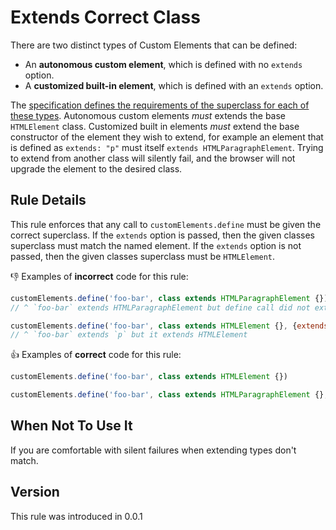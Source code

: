 # Extends Correct Class

There are two distinct types of Custom Elements that can be defined:

- An **autonomous custom element**, which is defined with no `extends` option.
- A **customized built-in element**, which is defined with an `extends` option.

The [specification defines the requirements of the superclass for each of these types](https://html.spec.whatwg.org/multipage/dom.html#html-element-constructors). Autonomous custom elements _must_ extends the base `HTMLElement` class. Customized built in elements _must_ extend the base constructor of the element they wish to extend, for example an element that is defined as `extends: "p"` must itself `extends HTMLParagraphElement`. Trying to extend from another class will silently fail, and the browser will not upgrade the element to the desired class.

## Rule Details

This rule enforces that any call to `customElements.define` must be given the correct superclass. If the `extends` option is passed, then the given classes superclass must match the named element. If the `extends` option is not passed, then the given classes superclass must be `HTMLElement`.

👎 Examples of **incorrect** code for this rule:

```js
customElements.define('foo-bar', class extends HTMLParagraphElement {})
// ^ `foo-bar` extends HTMLParagraphElement but define call did not extend `p`
```

```js
customElements.define('foo-bar', class extends HTMLElement {}, {extends: 'p'})
// ^ `foo-bar` extends `p` but it extends HTMLElement
```

👍 Examples of **correct** code for this rule:

```js
customElements.define('foo-bar', class extends HTMLElement {})
```

```js
customElements.define('foo-bar', class extends HTMLParagraphElement {}, {extends: 'p'})
```

## When Not To Use It

If you are comfortable with silent failures when extending types don't match.

## Version

This rule was introduced in 0.0.1

